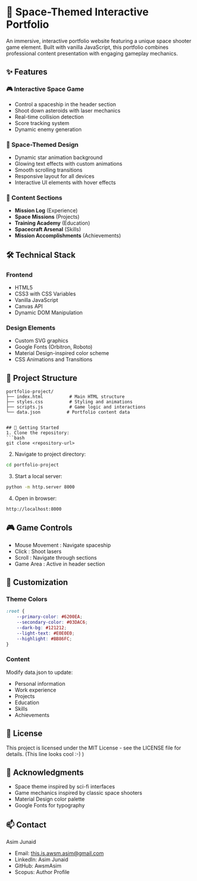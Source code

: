 # 🚀 Space-Themed Interactive Portfolio

An immersive, interactive portfolio website featuring a unique space shooter game element. Built with vanilla JavaScript, this portfolio combines professional content presentation with engaging gameplay mechanics.

## ✨ Features

### 🎮 Interactive Space Game
- Control a spaceship in the header section
- Shoot down asteroids with laser mechanics
- Real-time collision detection
- Score tracking system
- Dynamic enemy generation

### 🌌 Space-Themed Design
- Dynamic star animation background
- Glowing text effects with custom animations
- Smooth scrolling transitions
- Responsive layout for all devices
- Interactive UI elements with hover effects

### 📱 Content Sections
- **Mission Log** (Experience)
- **Space Missions** (Projects)
- **Training Academy** (Education)
- **Spacecraft Arsenal** (Skills)
- **Mission Accomplishments** (Achievements)

## 🛠️ Technical Stack

### Frontend
- HTML5
- CSS3 with CSS Variables
- Vanilla JavaScript
- Canvas API
- Dynamic DOM Manipulation

### Design Elements
- Custom SVG graphics
- Google Fonts (Orbitron, Roboto)
- Material Design-inspired color scheme
- CSS Animations and Transitions

## 📂 Project Structure

```plaintext
portfolio-project/
├── index.html          # Main HTML structure
├── styles.css          # Styling and animations
├── scripts.js          # Game logic and interactions
└── data.json          # Portfolio content data


## 🚀 Getting Started
1. Clone the repository:
```bash
git clone <repository-url>
 ```

2. Navigate to project directory:
```bash
cd portfolio-project
 ```

3. Start a local server:
```bash
python -m http.server 8000
 ```

4. Open in browser:
```plaintext
http://localhost:8000
 ```

## 🎮 Game Controls
- Mouse Movement : Navigate spaceship
- Click : Shoot lasers
- Scroll : Navigate through sections
- Game Area : Active in header section
## 🎨 Customization
### Theme Colors
```css
:root {
    --primary-color: #6200EA;
    --secondary-color: #03DAC6;
    --dark-bg: #121212;
    --light-text: #E0E0E0;
    --highlight: #BB86FC;
}
 ```

### Content
Modify data.json to update:

- Personal information
- Work experience
- Projects
- Education
- Skills
- Achievements

## 📄 License
This project is licensed under the MIT License - see the LICENSE file for details. (This line looks cool :-) )

## 🙏 Acknowledgments
- Space theme inspired by sci-fi interfaces
- Game mechanics inspired by classic space shooters
- Material Design color palette
- Google Fonts for typography

## 📫 Contact
Asim Junaid

- Email: this.is.awsm.asim@gmail.com
- LinkedIn: Asim Junaid
- GitHub: AwsmAsim
- Scopus: Author Profile